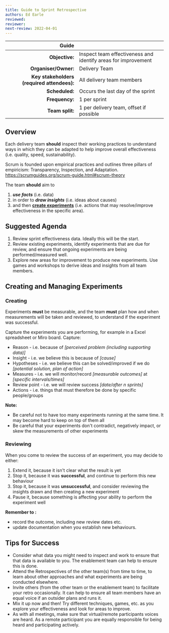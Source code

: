 ```yaml
---
title: Guide to Sprint Retrospective
authors: Ed Earle
reviewed: 
reviewer:
next-review: 2022-04-01
---
```


| Guide | |
| ---: | :--- |
| **Objective:**        | Inspect team effectiveness and identify areas for improvement |
| **Organiser/Owner:**  | Delivery Team | 
| **Key stakeholders (required attendees):** | All delivery team members |
| **Scheduled:**        | Occurs the last day of the sprint |
| **Frequency:**        | 1 per sprint |
| **Team split:**       | 1 per delivery team, offset if possible |

## Overview

Each delivery team **should** inspect their working practices to understand ways in which they can be adapted to help improve overall effectiveness (i.e. quality, speed, sustainability). 


Scrum is founded upon empirical practices and outlines three pillars of empiricism: Transparency, Inspection, and Adaptation.
https://scrumguides.org/scrum-guide.html#scrum-theory 


The team **should** aim to 
1. _**use facts**_ (i.e. data) 
1. in order to _**draw insights**_ (i.e. ideas about causes) 
1. and then **[create experiments](#creating-and-managing-experiments)** (i.e. actions that may resolve/improve effectiveness in the specific area).

## Suggested Agenda

1. Review sprint effectiveness data. Ideally this will be the start.
1. Review existing experiments, identify experiments that are due for review, and ensure that ongoing experiments are being performed/measured well.
1. Explore new areas for improvement to produce new experiments. Use games and workshops to derive ideas and insights from all team members.

## Creating and Managing Experiments


### Creating

Experiments **must** be measurable, and the team **must** plan how and when measurements will be taken and reviewed, to understand if the experiment was successful.

Capture the experiments you are performing, for example in a Excel spreadsheet or Miro board. Capture:
- Reason - i.e. because of _[perceived problem (including supporting data)]_
- Insight - i.e. we believe this is because of _[cause]_
- Hypotheses - i.e. we believe this can be solved/improved if we do _[potential solution, plan of action]_
- Measures - i.e. we will monitor/record _[measurable outcomes]_ at _[specific intervals/times]_ 
- Review point - i.e. we will review success _[date/after _n_ sprints]_
- Actions - i.e. things that must therefore be done by specific people/groups

**Note:**
- Be careful not to have too many experiments running at the same time. It may become hard to keep on top of them all
- Be careful that your experiments don't contradict, negatively impact, or skew the measurements of other experiments

### Reviewing

When you come to review the success of an experiment, you may decide to either:
1. Extend it, because it isn't clear what the result is yet
2. Stop it, because it was **successful**, and continue to perform this new behaviour
3. Stop it, because it was **unsuccessful**, and consider reviewing the insights drawn and then creating a new experiment
4. Pause it, because something is affecting your ability to perform the experiment well

**Remember to :**
- record the outcome, including new review dates etc.
- update documentation when you establish new behaviours.

## Tips for Success

- Consider what data you might need to inspect and work to ensure that that data is available to you. The enablement team can help to ensure this is done.
- Attend the Retrospectives of the other team(s) from time to time, to learn about other approaches and what experiments are being conducted elsewhere.
- Invite others (from the other team or the enablement team) to facilitate your retro occasionally. It can help to ensure all team members have an equal voice if an outsider plans and runs it.
- Mix it up now and then! Try different techniques, games, etc. as you explore your effectiveness and look for areas to improve.
- As with all meetings, make sure that virtual/remote participants voices are heard. As a remote participant you are equally responsible for being heard and participating actively.
